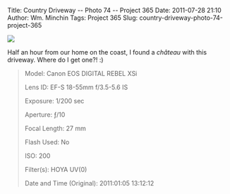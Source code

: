 Title: Country Driveway -- Photo 74 -- Project 365
Date: 2011-07-28 21:10
Author: Wm. Minchin
Tags: Project 365
Slug: country-driveway-photo-74-project-365

[![](https://lh6.googleusercontent.com/-QRypLgXMeSY/Tdhq_oyH4XI/AAAAAAAAB0c/IwEpcdv5KYs/s640/2011-01-05%252520-%252520IMG_4683.JPG)](http://goo.gl/photos/YL1SoSLWuy)

Half an hour from our home on the coast, I found a *château* with this
driveway. Where do I get one?! :)

> <span style="color: #666666;">Model: </span>Canon EOS DIGITAL REBEL
> XSi
>
> 
> <span style="color: #666666;">Lens ID: </span>EF-S 18-55mm f/3.5-5.6
> IS
>
> <span style="color: #666666;">Exposure: </span>1/200 sec
>
> <span style="color: #666666;">Aperture: </span>ƒ/10
>
> <span style="color: #666666;">Focal Length: </span>27 mm
>
> <span style="color: #666666;">Flash Used: </span>No
>
> <span style="color: #666666;">ISO: </span>200
>
> <span style="color: #666666;">Filter(s): </span>HOYA UV(0)
>
> <p>
> <span style="color: #666666;">Date and Time
> (Original): </span>2011:01:05 13:12:12

